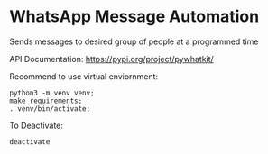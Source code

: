 # WhatsApp Message Automation

Sends messages to desired group of people at a programmed time

API Documentation:
https://pypi.org/project/pywhatkit/

Recommend to use virtual enviornment:

    python3 -m venv venv;
    make requirements;
    . venv/bin/activate;

To Deactivate:

    deactivate
